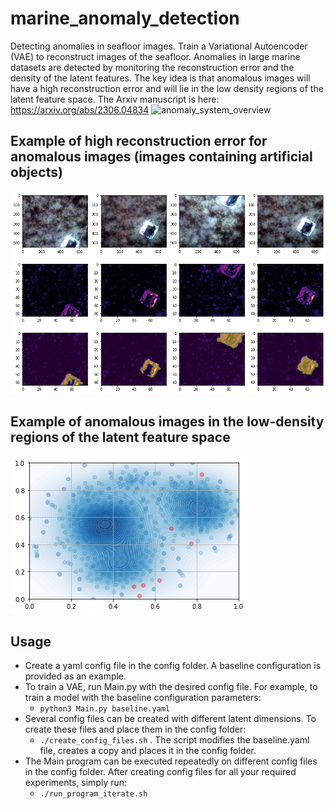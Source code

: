 
# marine_anomaly_detection
Detecting anomalies in seafloor images. Train a Variational Autoencoder (VAE) to reconstruct images of the seafloor. Anomalies in large marine datasets are detected by monitoring the reconstruction error and the density of the latent features. The key idea is that anomalous images will have a high reconstruction error and will lie in the low density regions of the latent feature space. The Arxiv manuscript is here: https://arxiv.org/abs/2306.04834 ![anomaly_system_overview](/assets/anomaly_system_overview.png)

## Example of high reconstruction error for anomalous images (images containing artificial objects)
![contoured_anomaly_maps](/assets/contoured_anomaly_maps.png)

## Example of anomalous images in the low-density regions of the latent feature space
![latent_space_plot_cluster](/assets/kde_plot_testdata.png)

## Usage
* Create a yaml config file in the config folder. A baseline configuration is provided as an example. 
* To train a VAE, run Main.py with the desired config file. For example, to train a model with the baseline configuration parameters:
  * `python3 Main.py baseline.yaml`
* Several config files can be created with different latent dimensions. To create these files and place them in the config folder:
  * `./create_config_files.sh` . The script modifies the baseline.yaml file, creates a copy and places it in the config folder.
* The Main program can be executed repeatedly on different config files in the config folder. After creating config files for all your required experiments, simply run:
  * `./run_program_iterate.sh` 

